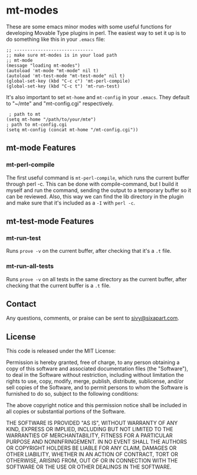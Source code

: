 # mt-modes



These are some emacs minor modes with some useful functions for developing Movable Type plugins in perl. The easiest way to set it up is to do something like this in your `.emacs` file:

    ;; ------------------------------
    ;; make sure mt-modes is in your load path
    ;; mt-mode
    (message "loading mt-modes")
    (autoload 'mt-mode "mt-mode" nil t)
    (autoload 'mt-test-mode "mt-test-mode" nil t)
    (global-set-key (kbd "C-c c") 'mt-perl-compile)
    (global-set-key (kbd "C-c t") 'mt-run-test)

It's also important to set `mt-home` and `mt-config` in your `.emacs`. They default to "~/mte" and "mt-config.cgi" respectively.
    
     ; path to mt
    (setq mt-home "/path/to/your/mte")
    ; path to mt-config.cgi
    (setq mt-config (concat mt-home "/mt-config.cgi"))

## mt-mode Features

### mt-perl-compile

The first useful command is `mt-perl-compile`, which runs the current buffer through perl -c. This can be done with compile-command, but I build it myself and run the command, sending the output to a temporary buffer so it can be reviewed. Also, this way we can find the lib directory in the plugin and make sure that it's included as a `-I` with `perl -c`.

## mt-test-mode Features

### mt-run-test

Runs `prove -v` on the current buffer, after checking that it's a `.t` file.

### mt-run-all-tests

Runs `prove -v` on all tests in the same directory as the current buffer, after checking that the current buffer is a `.t` file.

## Contact

Any questions, comments, or praise can be sent to <sivy@sixapart.com>.

## License

This code is released under the MIT License:

Permission is hereby granted, free of charge, to any person obtaining a copy
of this software and associated documentation files (the "Software"), to deal
in the Software without restriction, including without limitation the rights
to use, copy, modify, merge, publish, distribute, sublicense, and/or sell
copies of the Software, and to permit persons to whom the Software is
furnished to do so, subject to the following conditions:

The above copyright notice and this permission notice shall be included in
all copies or substantial portions of the Software.

THE SOFTWARE IS PROVIDED "AS IS", WITHOUT WARRANTY OF ANY KIND, EXPRESS OR
IMPLIED, INCLUDING BUT NOT LIMITED TO THE WARRANTIES OF MERCHANTABILITY,
FITNESS FOR A PARTICULAR PURPOSE AND NONINFRINGEMENT. IN NO EVENT SHALL THE
AUTHORS OR COPYRIGHT HOLDERS BE LIABLE FOR ANY CLAIM, DAMAGES OR OTHER
LIABILITY, WHETHER IN AN ACTION OF CONTRACT, TORT OR OTHERWISE, ARISING FROM,
OUT OF OR IN CONNECTION WITH THE SOFTWARE OR THE USE OR OTHER DEALINGS IN
THE SOFTWARE.
